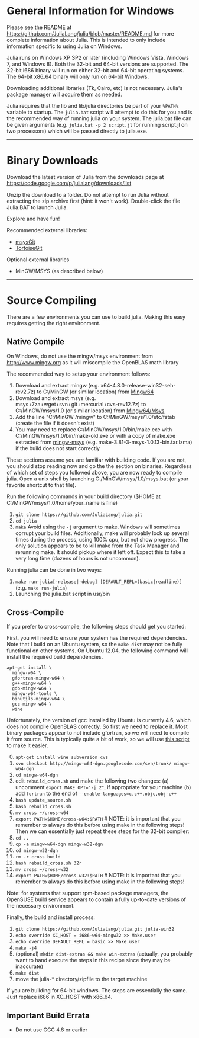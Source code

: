 General Information for Windows
===============================

Please see the README at https://github.com/JuliaLang/julia/blob/master/README.md for more complete information about Julia. This is intended to only include information specific to using Julia on Windows.

Julia runs on Windows XP SP2 or later (including Windows Vista, Windows 7, and Windows 8). Both the 32-bit and 64-bit versions are supported. The 32-bit i686 binary will run on either 32-bit and 64-bit operating systems. The 64-bit x86_64 binary will only run on 64-bit Windows.

Downloading additional libraries (Tk, Cairo, etc) is not necessary. Julia's package manager will acquire them as needed.

Julia requires that the lib and lib/julia directories be part of your `%PATH%` variable to startup. The `julia.bat` script will attempt to do this for you and is the recommended way of running julia on your system. The julia.bat file can be given arguments (e.g. `julia.bat -p 2 script.jl` for running script.jl on two processors) which will be passed directly to julia.exe.

___________________________________________________
Binary Downloads
================

Download the latest version of Julia from the downloads page at https://code.google.com/p/julialang/downloads/list

Unzip the download to a folder. Do not attempt to run Julia without extracting the zip archive first (hint: it won't work). Double-click the file Julia.BAT to launch Julia.

Explore and have fun!

Recommended external libraries:

 - [msysGit](https://code.google.com/p/msysgit/downloads/list)
 - [TortoiseGit](https://code.google.com/p/tortoisegit/wiki/Download)

Optional external libraries

 - MinGW/MSYS (as described below)

___________________________________________________
Source Compiling
================

There are a few environments you can use to build julia. Making this easy requires getting the right environment.

Native Compile
--------------

On Windows, do not use the mingw/msys environment from http://www.mingw.org as it will miscompile the OpenBLAS math library

The recommended way to setup your environment follows:

1. Download and extract mingw (e.g. x64-4.8.0-release-win32-seh-rev2.7z) to C:/MinGW (or similar location) from [Mingw64](http://sourceforge.net/projects/mingwbuilds/files/host-windows/releases/4.8.0/64-bit/threads-win32/seh/)
2. Download and extract msys (e.g. msys+7za+wget+svn+git+mercurial+cvs-rev12.7z) to C:/MinGW/msys/1.0 (or similar location) from [Mingw64/Msys](http://sourceforge.net/projects/mingwbuilds/files/external-binary-packages/)
3. Add the line "C:/MinGW /mingw" to C:/MinGW/msys/1.0/etc/fstab (create the file if it doesn't exist)
4. You may need to replace C:/MinGW/msys/1.0/bin/make.exe with C:/MinGW/msys/1.0/bin/make-old.exe or with a copy of make.exe extracted from [mingw-msys](http://sourceforge.net/projects/mingw/files/MSYS/Base/make/make-3.81-3/) (e.g. make-3.81-3-msys-1.0.13-bin.tar.lzma) if the build does not start correctly

These sections assume you are familiar with building code. If you are not, you should stop reading now and go the the section on binaries. Regardless of which set of steps you followed above, you are now ready to compile julia. Open a unix shell by launching C:/MinGW/msys/1.0/msys.bat (or your favorite shortcut to that file). 

Run the following commands in your build directory ($HOME at C:/MinGW/msys/1.0/home/your_name is fine)
1. `git clone https://github.com/JuliaLang/julia.git`
2. `cd julia`
3. `make`
Avoid using the `-j` argument to make. Windows will sometimes corrupt your build files. Additionally, make will probably lock up several times during the process, using 100% cpu, but not show progress. The only solution appears to be to kill make from the Task Manager and rerunning make. It should pickup where it left off. Expect this to take a very long time (dozens of hours is not uncommon).

Running julia can be done in two ways:
1. `make run-julia[-release|-debug] [DEFAULT_REPL=(basic|readline)]` (e.g. `make run-julia`)
2. Launching the julia.bat script in usr/bin

Cross-Compile
-------------

If you prefer to cross-compile, the following steps should get you started:

First, you will need to ensure your system has the required dependencies. Note that I build on an Ubuntu system, so the `make dist` may not be fully functional on other systems. On Ubuntu 12.04, the following command will install the required build dependencies.

```
apt-get install \
  mingw-w64 \
  gfortran-mingw-w64 \
  g++-mingw-w64 \
  gdb-mingw-w64 \
  mingw-w64-tools \
  binutils-mingw-w64 \
  gcc-mingw-w64 \
  wine
```

Unfortunately, the version of gcc installed by Ubuntu is currently 4.6, which does not compile OpenBLAS correctly. So first we need to replace it. Most binary packages appear to not include gfortran, so we will need to compile it from source. This is typically quite a bit of work, so we will use [this script](https://code.google.com/p/mingw-w64-dgn/) to make it easier.

0. `apt-get install wine subversion cvs`
1. `svn checkout http://mingw-w64-dgn.googlecode.com/svn/trunk/ mingw-w64-dgn`
2. `cd mingw-w64-dgn`
3. edit `rebuild_cross.sh` and make the following two changes:
(a) uncomment `export MAKE_OPT="-j 2"`, if appropriate for your machine
(b) add `fortran` to the end of `--enable-languages=c,c++,objc,obj-c++`
5. `bash update_source.sh`
4. `bash rebuild_cross.sh`
5. `mv cross ~/cross-w64`
6. `export PATH=$HOME/cross-w64:$PATH` # NOTE: it is important that you remember to always do this before using make in the following steps!
Then we can essentially just repeat these steps for the 32-bit compiler:
7. `cd ..`
8. `cp -a mingw-w64-dgn mingw-w32-dgn`
9. `cd mingw-w32-dgn`
10. `rm -r cross build`
11. `bash rebuild_cross.sh 32r`
12. `mv cross ~/cross-w32`
13. `export PATH=$HOME/cross-w32:$PATH` # NOTE: it is important that you remember to always do this before using make in the following steps!

Note: for systems that support rpm-based package managers, the OpenSUSE build service appears to contain a fully up-to-date versions of the necessary environment.

Finally, the build and install process:

1. `git clone https://github.com/JuliaLang/julia.git julia-win32`
2. `echo override XC_HOST = i686-w64-mingw32 >> Make.user`
3. `echo override DEFAULT_REPL = basic >> Make.user`
4. `make -j4`
5. (optional) `mkdir dist-extras && make win-extras` (actually, you probably want to hand execute the steps in this recipe since they may be inaccurate)
4. `make dist`
6. move the julia-* directory/zipfile to the target machine

If you are building for 64-bit windows. The steps are essentially the same. Just replace i686 in XC_HOST with x86_64.

Important Build Errata
----------------------

- Do not use GCC 4.6 or earlier
